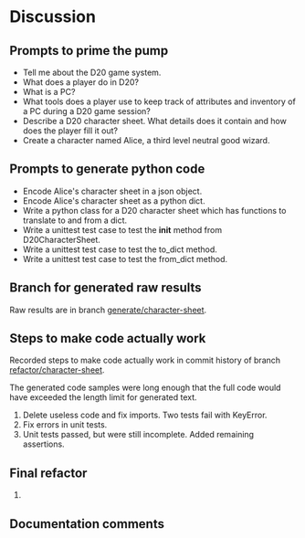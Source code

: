 # Discussion

## Prompts to prime the pump

- Tell me about the D20 game system.
- What does a player do in D20?
- What is a PC?
- What tools does a player use to keep track of attributes and inventory of a PC during a D20 game session?
- Describe a D20 character sheet. What details does it contain and how does the player fill it out?
- Create a character named Alice, a third level neutral good wizard.

## Prompts to generate python code

- Encode Alice's character sheet in a json object.
- Encode Alice's character sheet as a python dict.
- Write a python class for a D20 character sheet which has functions to translate to and from a dict.
- Write a unittest test case to test the __init__ method from D20CharacterSheet.
- Write a unittest test case to test the to_dict method.
- Write a unittest test case to test the from_dict method.

## Branch for generated raw results

Raw results are in branch [generate/character-sheet](https://github.com/newexo/icosahedron/tree/generate/character-sheet).

## Steps to make code actually work

Recorded steps to make code actually work in commit history of branch [refactor/character-sheet](https://github.com/newexo/icosahedron/tree/refactor/character-sheet).

The generated code samples were long enough that the full code would have exceeded the length limit for generated text.

1. Delete useless code and fix imports. Two tests fail with KeyError.
2. Fix errors in unit tests.
3. Unit tests passed, but were still incomplete. Added remaining assertions.

## Final refactor

1.

## Documentation comments

